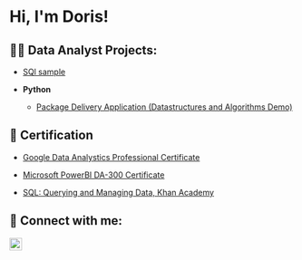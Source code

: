 <h1>Hi, I'm Doris!

<h2>👩‍💻 Data Analyst Projects:</h2>


 - [SQl sample ](https://github.com/DorisElvire/Sqlsample/blob/main/README.md)
  
- <b>Python</b>
  - [Package Delivery Application (Datastructures and Algorithms Demo)](https://github.com/joshmadakor1/Package-Delivery-Pathfinding-Algorithm)


<h2>📜 Certification</h2>


 - [Google Data Analystics Professional Certificate](https://github.com/joshmadakor1/Algorithms-Practice)
 
 - [Microsoft PowerBI DA-300 Certificate](https://github.com/joshmadakor1/Algorithms-Practice)
 
 - [SQL: Querying and Managing Data, Khan Academy](https://github.com/joshmadakor1/Algorithms-Practice)





<h2> 🤳 Connect with me:</h2>


[<img align="left" alt="JoshMadakor | LinkedIn" width="22px" src="https://cdn.jsdelivr.net/npm/simple-icons@v3/icons/linkedin.svg" />][linkedin]


[linkedin]: https://www.linkedin.com/in/doris-nyingone-9ba8b816b/

<!--
**joshmadakor1/joshmadakor1** is a ✨ _special_ ✨ repository because its `README.md` (this file) appears on your GitHub profile.

Here are some ideas to get you started:

- 🔭 I’m currently working on ...
- 🌱 I’m currently learning ...
- 👯 I’m looking to collaborate on ...
- 🤔 I’m looking for help with ...
- 💬 Ask me about ...
- 📫 How to reach me: ...
- 😄 Pronouns: ...
- ⚡ Fun fact: ...
-->
